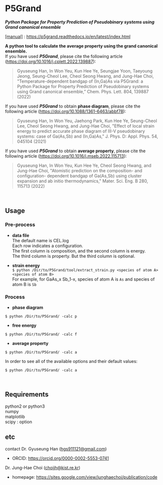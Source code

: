 P5Grand
=====

***Python Package for Property Prediction of Pseudobinary systems using Grand canonical ensemble***

[[manual]](https://p5grand.readthedocs.io/en/latest/index.html) : https://p5grand.readthedocs.io/en/latest/index.html

**A python tool to calculate the average property using the grand canonical ensemble.** <br>
If you have used ***P5Grand***, please cite the following article (https://doi.org/10.1016/j.cplett.2022.139887): <br>
> Gyuseung Han, In Won Yeu, Kun Hee Ye, Seungjae Yoon, Taeyoung Jeong, Seung-Cheol Lee, Cheol Seong Hwang, and Jung-Hae Choi, "Temperature-dependent bandgap of (In,Ga)As via P5Grand: a Python Package for Property Prediction of Pseudobinary systems using Grand canonical ensemble,” Chem. Phys. Lett. 804, 139887 (2022)

If you have used ***P5Grand*** to obtain **phase diagram**, please cite the following article (https://doi.org/10.1088/1361-6463/abbf78): <br>
> Gyuseung Han, In Won Yeu, Jaehong Park, Kun Hee Ye, Seung-Cheol Lee, Cheol Seong Hwang, and Jung-Hae Choi, "Effect of local strain energy to predict accurate phase diagram of III-V pseudobinary systems: case of Ga(As,Sb) and (In,Ga)As," J. Phys. D: Appl. Phys. 54, 045104 (2021)

If you have used ***P5Grand*** to obtain **average property**, please cite the following article (https://doi.org/10.1016/j.mseb.2022.115713): <br>
> Gyuseung Han, In Won Yeu, Kun Hee Ye, Cheol Seong Hwang, and Jung-Hae Choi, "Atomistic prediction on the composition- and configuration- dependent bandgap of Ga(As,Sb) using cluster expansion and ab initio thermodynamics," Mater. Sci. Eng. B 280, 115713 (2022)

<br>

## Usage
### Pre-process
- **data file** <br>
The default name is CEL.log <br>
Each row indicates a configuration. <br>
The first column is composition, and the second column is energy. <br>
The third column is property. But the third column is optional. <br>

- **strain energy** <br>
```$ python /Dir/to/P5Grand/tool/extract_strain.py <species of atom A> <species of atom B>``` <br>
For example, for GaAs_x Sb_1-x, species of atom A is `As` and species of atom B is ``Sb``


### Process
- **phase diagram**
```
$ python /Dir/to/P5Grand/ -calc p
```
- **free energy**
```
$ python /Dir/to/P5Grand/ -calc f
```
- **average property**
```
$ python /Dir/to/P5Grand/ -calc a
```

In order to see all of the available options and their default values: <br>
```
$ python /Dir/to/P5Grand/ -calc a
```

<br>

## Requirements
python2 or python3 <br>
numpy <br>
matplotlib <br>
scipy : option

## etc
contact
Dr. Gyuseung Han (hgs911121@gmail.com)
* ORCID: https://orcid.org/0000-0002-5553-0741

Dr. Jung-Hae Choi (choijh@kist.re.kr) 
* homepage: https://sites.google.com/view/junghaechoi/publication/code
